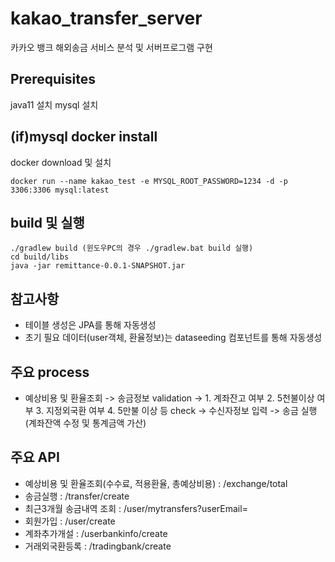 # kakao_transfer_server
카카오 뱅크 해외송금 서비스 분석 및 서버프로그램 구현
## Prerequisites
java11 설치
mysql 설치

## (if)mysql docker install
docker download 및 설치
```
docker run --name kakao_test -e MYSQL_ROOT_PASSWORD=1234 -d -p 3306:3306 mysql:latest
```
##  build 및 실행
```
./gradlew build (윈도우PC의 경우 ./gradlew.bat build 실행)
cd build/libs
java -jar remittance-0.0.1-SNAPSHOT.jar
```
##  참고사항
* 테이블 생성은 JPA를 통해 자동생성
* 초기 필요 데이터(user객체, 환율정보)는 dataseeding 컴포넌트를 통해 자동생성
##  주요 process
* 예상비용 및 환율조회 -> 송금정보 validation -> 1. 계좌잔고 여부 2. 5천불이상 여부 3. 지정외국환 여부 4. 5만불 이상 등 check -> 수신자정보 입력 -> 송금 실행(계좌잔액 수정 및 통계금액 가산)
##  주요 API
* 예상비용 및 환율조회(수수료, 적용환율, 총예상비용) : /exchange/total
* 송금실행 : /transfer/create
* 최근3개월 송금내역 조회 : /user/mytransfers?userEmail=
* 회원가입 : /user/create
* 계좌추가개설 : /userbankinfo/create
* 거래외국환등록 : /tradingbank/create
